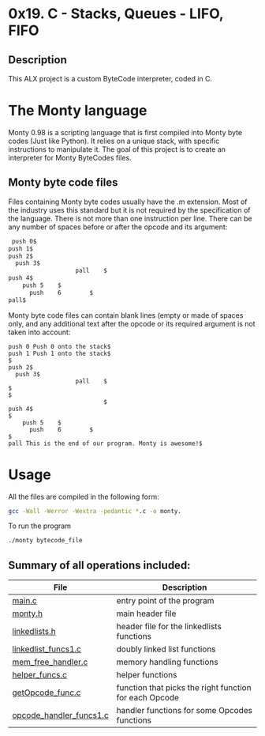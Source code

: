 # 0x19. C - Stacks, Queues - LIFO, FIFO

## Description

This ALX project is a custom ByteCode interpreter, coded in C.

# The Monty language
Monty 0.98 is a scripting language that is first compiled into Monty byte codes (Just like Python). It relies on a unique stack, with specific instructions to manipulate it. The goal of this project is to create an interpreter for Monty ByteCodes files.

## Monty byte code files

Files containing Monty byte codes usually have the .m extension. Most of the industry uses this standard but it is not required by the specification of the language. There is not more than one instruction per line. There can be any number of spaces before or after the opcode and its argument:
```bash
 push 0$
push 1$
push 2$
  push 3$
                   pall    $
push 4$
    push 5    $
      push    6        $
pall$
```
Monty byte code files can contain blank lines (empty or made of spaces only, and any additional text after the opcode or its required argument is not taken into account:
```
push 0 Push 0 onto the stack$
push 1 Push 1 onto the stack$
$
push 2$
  push 3$
                   pall    $
$
$
                           $
push 4$
$
    push 5    $
      push    6        $
$
pall This is the end of our program. Monty is awesome!$
```
# Usage
All the files are compiled in the following form:
```bash
gcc -Wall -Werror -Wextra -pedantic *.c -o monty. 
```
To run the program
```bash
./monty bytecode_file 
```
## Summary of all operations included:

| File | Description |
|--------|-------------|
[main.c](./main.c) | entry point of the program
[monty.h](./monty.h) | main header file
[linkedlists.h](./linkedlists.h) | header file for the linkedlists functions
[linkedlist_funcs1.c](./linkedlist_funcs1.c) | doubly linked list functions
[mem_free_handler.c](./mem_free_handler.c) | memory handling functions
[helper_funcs.c](./helper_funcs.c) | helper functions
[getOpcode_func.c](./getOpcode_func.c) | function that picks the right function for each Opcode
[opcode_handler_funcs1.c](./opcode_handler_funcs1.c) | handler functions for some Opcodes functions
